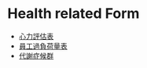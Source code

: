 # Health related Form

- [心力評估表](Framingham_Risk_Score)
- [員工過負荷量表](Questionnaire_Overload)
- [代謝症候群](Metabolic_Syndrome)
